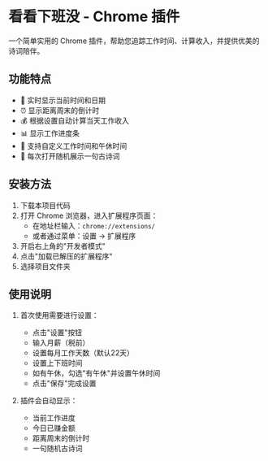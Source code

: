 # 看看下班没 - Chrome 插件

一个简单实用的 Chrome 插件，帮助您追踪工作时间、计算收入，并提供优美的诗词陪伴。

## 功能特点

- 📅 实时显示当前时间和日期
- ⏰ 显示距离周末的倒计时
- 💰 根据设置自动计算当天工作收入
- 📊 显示工作进度条
- 🎯 支持自定义工作时间和午休时间
- 📝 每次打开随机展示一句古诗词

## 安装方法

1. 下载本项目代码
2. 打开 Chrome 浏览器，进入扩展程序页面：
   - 在地址栏输入：`chrome://extensions/`
   - 或者通过菜单：设置 -> 扩展程序
3. 开启右上角的"开发者模式"
4. 点击"加载已解压的扩展程序"
5. 选择项目文件夹

## 使用说明

1. 首次使用需要进行设置：
   - 点击"设置"按钮
   - 输入月薪（税前）
   - 设置每月工作天数（默认22天）
   - 设置上下班时间
   - 如有午休，勾选"有午休"并设置午休时间
   - 点击"保存"完成设置

2. 插件会自动显示：
   - 当前工作进度
   - 今日已赚金额
   - 距离周末的倒计时
   - 一句随机古诗词
